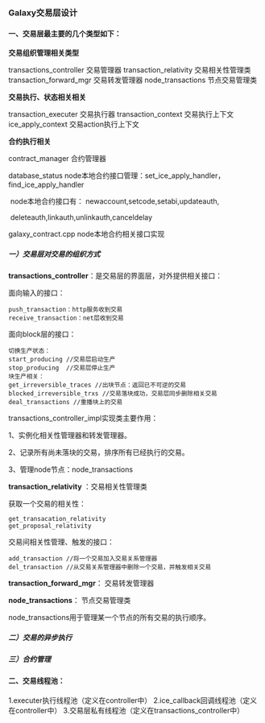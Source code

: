 ### Galaxy交易层设计



#### 一、交易层最主要的几个类型如下：

**交易组织管理相关类型**

transactions_controller         交易管理器
transaction_relativity             交易相关性管理类
transaction_forward_mgr      交易转发管理器
node_transactions                 节点交易管理类

**交易执行、状态相关相关**

transaction_executer             交易执行器
transaction_context               交易执行上下文
ice_apply_context                   交易action执行上下文

**合约执行相关**

contract_manager					合约管理器

database_status						node本地合约接口管理：set_ice_apply_handler，find_ice_apply_handler

​													 node本地合约接口有：	newaccount,setcode,setabi,updateauth,

​													 											deleteauth,linkauth,unlinkauth,canceldelay

galaxy_contract.cpp				  node本地合约相关接口实现



##### 一）交易层对交易的组织方式

**transactions_controller**：是交易层的界面层，对外提供相关接口：

面向输入的接口：

	push_transaction：http服务收到交易
	receive_transaction：net层收到交易

面向block层的接口：

	切换生产状态：
	start_producing //交易层启动生产
	stop_producing	//交易层停止生产
	块生产相关：
	get_irreversible_traces //出块节点：返回已不可逆的交易
	blocked_irreversible_trxs //交易落块成功，交易层同步删除相关交易
	deal_transactions //重播块上的交易

transactions_controller_impl实现类主要作用：

1、实例化相关性管理器和转发管理器。

2、记录所有尚未落块的交易，排序所有已经执行的交易。

3、管理node节点：node_transactions



**transaction_relativity** ：交易相关性管理类

获取一个交易的相关性：

```
get_transacation_relativity
get_proposal_relativity
```

交易间相关性管理、触发的接口：

```
add_transaction //将一个交易加入交易关系管理器
del_transaction //从交易关系管理器中删除一个交易，并触发相关交易
```



**transaction_forward_mgr**：	交易转发管理器





**node_transactions**：	节点交易管理类

node_transactions用于管理某一个节点的所有交易的执行顺序。



##### 	二）交易的异步执行





#####     三）合约管理





#### 二、交易线程池：

1.executer执行线程池（定义在controller中）
2.ice_callback回调线程池（定义在controller中）
3.交易层私有线程池（定义在transactions_controller中）